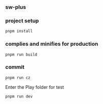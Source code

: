 ### sw-plus

### project setup

```shell
pnpm install
```

### complies and minifies for production

```shell
pnpm run build
```

### commit

```shell
pnpm run cz
```

Enter the Play folder for test

```shell
pnpm run dev
```


